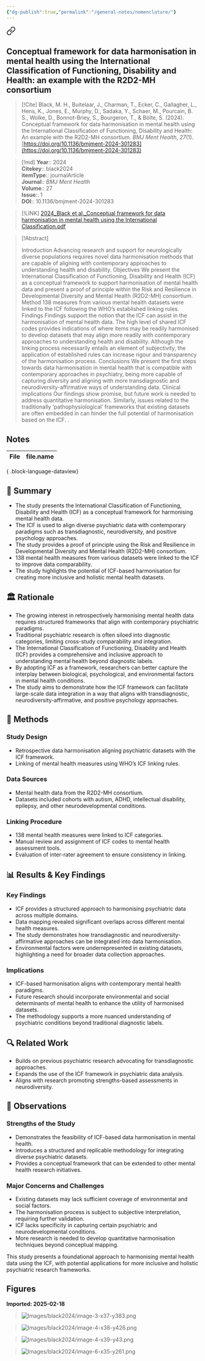 ```yaml
---
{"dg-publish":true,"permalink":"/general-notes/nomenclature/"}
---
```





<div class="transclusion internal-embed is-loaded"><a class="markdown-embed-link" href="/literature-review/black2024/" aria-label="Open link"><svg xmlns="http://www.w3.org/2000/svg" width="24" height="24" viewBox="0 0 24 24" fill="none" stroke="currentColor" stroke-width="2" stroke-linecap="round" stroke-linejoin="round" class="svg-icon lucide-link"><path d="M10 13a5 5 0 0 0 7.54.54l3-3a5 5 0 0 0-7.07-7.07l-1.72 1.71"></path><path d="M14 11a5 5 0 0 0-7.54-.54l-3 3a5 5 0 0 0 7.07 7.07l1.71-1.71"></path></svg></a><div class="markdown-embed">





## Conceptual framework for data harmonisation in mental health using the International Classification of Functioning, Disability and Health: an example with the R2D2-MH consortium

> [!Cite]
> Black, M. H., Buitelaar, J., Charman, T., Ecker, C., Gallagher, L., Hens, K., Jones, E., Murphy, D., Sadaka, Y., Schaer, M., Pourcain, B. S., Wolke, D., Bonnot-Briey, S., Bourgeron, T., & Bölte, S. (2024). Conceptual framework for data harmonisation in mental health using the International Classification of Functioning, Disability and Health: An example with the R2D2-MH consortium. _BMJ Ment Health_, _27_(1). [https://doi.org/10.1136/bmjment-2024-301283](https://doi.org/10.1136/bmjment-2024-301283)


>[!md]
> **Year**:: 2024   
> **Citekey**:: black2024  
> **itemType**:: journalArticle  
> **Journal**:: *BMJ Ment Health*  
> **Volume**:: 27  
> **Issue**:: 1  
> **DOI**:: 10.1136/bmjment-2024-301283    

> [!LINK] 
> [2024_Black et al._Conceptual framework for data harmonisation in mental health using the International Classification.pdf](zotero://select/library/items/XSE7J79V)

> [!Abstract]
>
> Introduction Advancing research and support for neurologically diverse populations requires novel data harmonisation methods that are capable of aligning with contemporary approaches to understanding health and disability.
Objectives We present the International Classification of Functioning, Disability and Health (ICF) as a conceptual framework to support harmonisation of mental health data and present a proof of principle within the Risk and Resilience in Developmental Diversity and Mental Health (R2D2-MH) consortium.
Method 138 measures from various mental health datasets were linked to the ICF following the WHO’s established linking rules.
Findings Findings support the notion that the ICF can assist in the harmonisation of mental health data. The high level of shared ICF codes provides indications of where items may be readily harmonised to develop datasets that may align more readily with contemporary approaches to understanding health and disability. Although the linking process necessarily entails an element of subjectivity, the application of established rules can increase rigour and transparency of the harmonisation process.
Conclusions We present the first steps towards data harmonisation in mental health that is compatible with contemporary approaches in psychiatry, being more capable of capturing diversity and aligning with more transdiagnostic and neurodiversity-affirmative ways of understanding data.
Clinical implications Our findings show promise, but future work is needed to address quantitative harmonisation. Similarly, issues related to the traditionally ‘pathophysiological’ frameworks that existing datasets are often embedded in can hinder the full potential of harmonisation based on the ICF.
>.
> 


## Notes

| File | file.name |
| ---- | --------- |

{ .block-language-dataview}


<div class="transclusion internal-embed is-loaded"><div class="markdown-embed">




## 📌 Summary

- The study presents the International Classification of Functioning, Disability and Health (ICF) as a conceptual framework for harmonising mental health data.
- The ICF is used to align diverse psychiatric data with contemporary paradigms such as transdiagnostic, neurodiversity, and positive psychology approaches.
- The study provides a proof of principle using the Risk and Resilience in Developmental Diversity and Mental Health (R2D2-MH) consortium.
- 138 mental health measures from various datasets were linked to the ICF to improve data comparability.
- The study highlights the potential of ICF-based harmonisation for creating more inclusive and holistic mental health datasets.

## 🏛 Rationale

- The growing interest in retrospectively harmonising mental health data requires structured frameworks that align with contemporary psychiatric paradigms.
- Traditional psychiatric research is often siloed into diagnostic categories, limiting cross-study comparability and integration.
- The International Classification of Functioning, Disability and Health (ICF) provides a comprehensive and inclusive approach to understanding mental health beyond diagnostic labels.
- By adopting ICF as a framework, researchers can better capture the interplay between biological, psychological, and environmental factors in mental health conditions.
- The study aims to demonstrate how the ICF framework can facilitate large-scale data integration in a way that aligns with transdiagnostic, neurodiversity-affirmative, and positive psychology approaches.

## 🔬 Methods

### Study Design

- Retrospective data harmonisation aligning psychiatric datasets with the ICF framework.
- Linking of mental health measures using WHO’s ICF linking rules.

### Data Sources

- Mental health data from the R2D2-MH consortium.
- Datasets included cohorts with autism, ADHD, intellectual disability, epilepsy, and other neurodevelopmental conditions.

### Linking Procedure

- 138 mental health measures were linked to ICF categories.
- Manual review and assignment of ICF codes to mental health assessment tools.
- Evaluation of inter-rater agreement to ensure consistency in linking.

## 📊 Results & Key Findings

### Key Findings

- ICF provides a structured approach to harmonising psychiatric data across multiple domains.
- Data mapping revealed significant overlaps across different mental health measures.
- The study demonstrates how transdiagnostic and neurodiversity-affirmative approaches can be integrated into data harmonisation.
- Environmental factors were underrepresented in existing datasets, highlighting a need for broader data collection approaches.

### Implications

- ICF-based harmonisation aligns with contemporary mental health paradigms.
- Future research should incorporate environmental and social determinants of mental health to enhance the utility of harmonised datasets.
- The methodology supports a more nuanced understanding of psychiatric conditions beyond traditional diagnostic labels.

## 🔍 Related Work

- Builds on previous psychiatric research advocating for transdiagnostic approaches.
- Expands the use of the ICF framework in psychiatric data analysis.
- Aligns with research promoting strengths-based assessments in neurodiversity.

## 📝 Observations

### Strengths of the Study

- Demonstrates the feasibility of ICF-based data harmonisation in mental health.
- Introduces a structured and replicable methodology for integrating diverse psychiatric datasets.
- Provides a conceptual framework that can be extended to other mental health research initiatives.

### Major Concerns and Challenges

- Existing datasets may lack sufficient coverage of environmental and social factors.
- The harmonisation process is subject to subjective interpretation, requiring further validation.
- ICF lacks specificity in capturing certain psychiatric and neurodevelopmental conditions.
- More research is needed to develop quantitative harmonisation techniques beyond conceptual mapping.

This study presents a foundational approach to harmonising mental health data using the ICF, with potential applications for more inclusive and holistic psychiatric research frameworks.

</div></div>


## Figures

**Imported: 2025-02-18**

> ![Images/black2024/image-3-x37-y383.png](/img/user/Images/black2024/image-3-x37-y383.png)

> ![Images/black2024/image-4-x38-y426.png](/img/user/Images/black2024/image-4-x38-y426.png)

> ![Images/black2024/image-4-x39-y43.png](/img/user/Images/black2024/image-4-x39-y43.png)

> ![Images/black2024/image-6-x35-y261.png](/img/user/Images/black2024/image-6-x35-y261.png)

</div></div>
